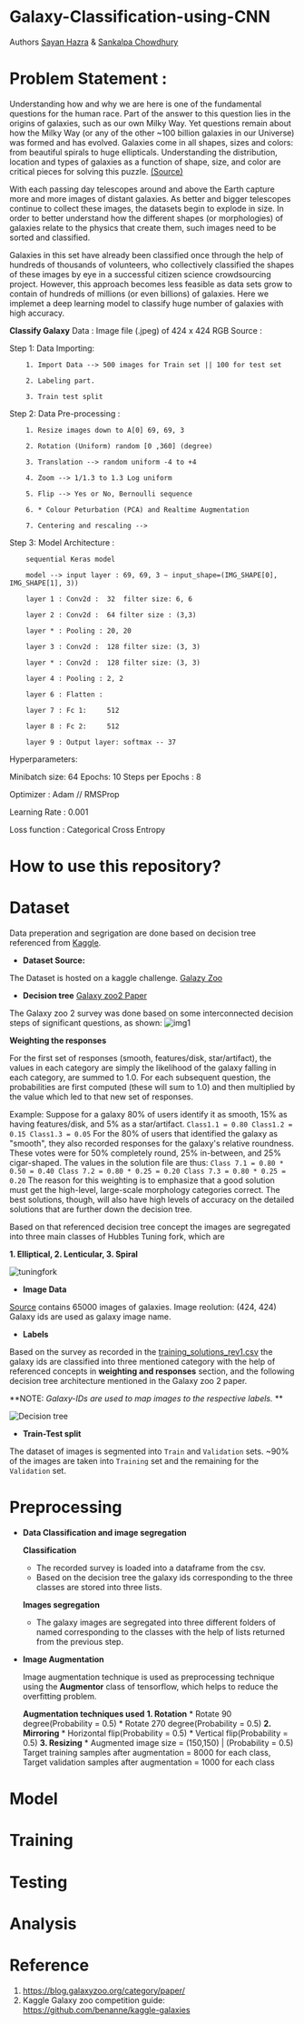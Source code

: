 # **Galaxy-Classification-using-CNN**

Authors [Sayan Hazra](https://github.com/sayan0506) & [Sankalpa Chowdhury](https://github.com/sankalpachowdhury)


# Problem Statement :
Understanding how and why we are here is one of the fundamental questions for the human race. Part of the answer to this question lies in the origins of galaxies, such as our own Milky Way. Yet questions remain about how the Milky Way (or any of the other ~100 billion galaxies in our Universe) was formed and has evolved. Galaxies come in all shapes, sizes and colors: from beautiful spirals to huge ellipticals. Understanding the distribution, location and types of galaxies as a function of shape, size, and color are critical pieces for solving this puzzle. [(Source)](https://www.kaggle.com/c/galaxy-zoo-the-galaxy-challenge/overview/description)

With each passing day telescopes around and above the Earth capture more and more images of distant galaxies. As better and bigger telescopes continue to collect these images, the datasets begin to explode in size. In order to better understand how the different shapes (or morphologies) of galaxies relate to the physics that create them, such images need to be sorted and classified.

Galaxies in this set have already been classified once through the help of hundreds of thousands of volunteers, who collectively classified the shapes of these images by eye in a successful citizen science crowdsourcing project. However, this approach becomes less feasible as data sets grow to contain of hundreds of millions (or even billions) of galaxies. Here we implemet a deep learning model to classify huge number of galaxies with high accuracy. 



**Classify Galaxy**
Data : Image file (.jpeg) of 424 x 424 RGB
Source : 

Step 1: Data Importing:  

        1. Import Data --> 500 images for Train set || 100 for test set
        
        2. Labeling part.
        
        3. Train test split

Step 2: Data Pre-processing :

        1. Resize images down to A[0] 69, 69, 3
        
        2. Rotation (Uniform) random [0 ,360] (degree)
        
        3. Translation --> random uniform -4 to +4
        
        4. Zoom --> 1/1.3 to 1.3 Log uniform
        
        5. Flip --> Yes or No, Bernoulli sequence
        
        6. * Colour Peturbation (PCA) and Realtime Augmentation
        
        7. Centering and rescaling --> 
        
Step 3: Model Architecture :

        sequential Keras model
        
        model --> input layer : 69, 69, 3 ~ input_shape=(IMG_SHAPE[0], IMG_SHAPE[1], 3))
        
        layer 1 : Conv2d :  32  filter size: 6, 6
        
        layer 2 : Conv2d :  64 filter size : (3,3)
        
        layer * : Pooling : 20, 20
        
        layer 3 : Conv2d :  128 filter size: (3, 3)
        
        layer * : Conv2d :  128 filter size: (3, 3)
        
        layer 4 : Pooling : 2, 2
        
        layer 6 : Flatten : 
        
        layer 7 : Fc 1:     512
        
        layer 8 : Fc 2:     512
        
        layer 9 : Output layer: softmax -- 37 
        
        
   
Hyperparameters: 

Minibatch size: 64
Epochs: 10
Steps per Epochs : 8

Optimizer : Adam // RMSProp

Learning Rate : 0.001

Loss function : Categorical Cross Entropy



# **How to use this repository?**

# **Dataset**
Data preperation and segrigation are done based on decision tree referenced from [Kaggle](https://www.kaggle.com/c/galaxy-zoo-the-galaxy-challenge/overview/the-galaxy-zoo-decision-tree).

* **Dataset Source:** 

The Dataset is hosted on a kaggle challenge. [Galazy Zoo](https://www.kaggle.com/c/galaxy-zoo-the-galaxy-challenge/data)

* **Decision tree** [Galaxy zoo2 Paper](https://arxiv.org/abs/1308.3496)

The Galaxy zoo 2 survey was done based on some interconnected decision steps of significant questions, as shown: 
![img1](Images/Decisiontree.PNG)

**Weighting the responses**

For the first set of responses (smooth, features/disk, star/artifact), the values in each category are simply the likelihood of the galaxy falling in each category, are summed to 1.0. For each subsequent question, the probabilities are first computed (these will sum to 1.0) and then multiplied by the value which led to that new set of responses. 

Example: Suppose for a galaxy 80% of users identify it as smooth, 15% as having features/disk, and 5% as a star/artifact.
`
Class1.1 = 0.80
Class1.2 = 0.15
Class1.3 = 0.05
`
For the 80% of users that identified the galaxy as "smooth", they also recorded responses for the galaxy's relative roundness. These votes were for 50% completely round, 25% in-between, and 25% cigar-shaped. The values in the solution file are thus:
`
Class 7.1 = 0.80 * 0.50 = 0.40
Class 7.2 = 0.80 * 0.25 = 0.20
Class 7.3 = 0.80 * 0.25 = 0.20
`
The reason for this weighting is to emphasize that a good solution must get the high-level, large-scale morphology categories correct. The best solutions, though, will also have high levels of accuracy on the detailed solutions that are further down the decision tree.

Based on that referenced decision tree concept the images are segregated into three main classes of Hubbles Tuning fork, which are  

**1. Elliptical, 2. Lenticular, 3. Spiral**

![tuningfork](Images/hubble_t.jpg)

* **Image Data** 

[Source](https://www.kaggle.com/c/galaxy-zoo-the-galaxy-challenge/data?select=images_training_rev1.zip) contains 65000 images of galaxies.
Image reolution: (424, 424)
Galaxy ids are used as galaxy image name.

* **Labels** 

Based on the survey as recorded in the [training_solutions_rev1.csv](https://www.kaggle.com/c/galaxy-zoo-the-galaxy-challenge/data?select=training_solutions_rev1.zip) the galaxy ids are classified into three mentioned category with the help of referenced concepts in **weighting and responses** section, and the following decision tree architecture mentioned in the Galaxy zoo 2 paper.

**NOTE: *Galaxy-IDs are used to map images to the respective labels.* ** 

![Decision tree](Images/Decisiontree2.PNG)

* **Train-Test split**

The dataset of images is segmented into `Train` and `Validation` sets. ~90% of the images are taken into `Training` set and the remaining for the `Validation` set.

# **Preprocessing**
* **Data Classification and image segregation**   

   **Classification**
    * The recorded survey is loaded into a dataframe from the csv.
    * Based on the decision tree the galaxy ids corresponding to the three classes are stored into three lists.
   
   **Images segregation**
    * The galaxy images are segregated into three different folders of named corresponding to the classes with the help of lists returned from the previous step.   

* **Image Augmentation**

  Image augmentation technique is used as preprocessing technique using the **Augmentor** class of tensorflow, which helps to reduce the overfitting problem.
  
  **Augmentation techniques used**
        **1.   Rotation**
                * Rotate 90 degree(Probability = 0.5)
                * Rotate 270 degree(Probability = 0.5)
        **2.   Mirroring**
                * Horizontal flip(Probability = 0.5)
                * Vertical flip(Probability = 0.5)
        **3. Resizing**
                * Augmented image size = (150,150) | (Probability = 0.5)
        Target training samples after augmentation = 8000 for each class,\
        Target validation samples after augmentation = 1000 for each class


# **Model**

# **Training**

# **Testing**

# **Analysis**

# **Reference**
1. https://blog.galaxyzoo.org/category/paper/
2. Kaggle Galaxy zoo competition guide: https://github.com/benanne/kaggle-galaxies
